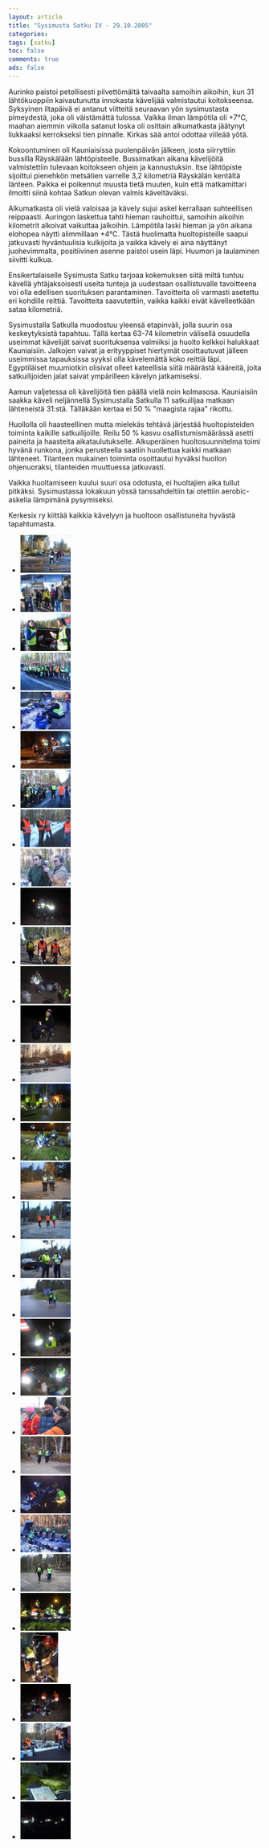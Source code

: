```yaml
---
layout: article 
title: "Sysimusta Satku IV - 29.10.2005" 
categories: 
tags: [satku]
toc: false 
comments: true 
ads: false 
---
```


Aurinko paistoi petollisesti pilvettömältä taivaalta samoihin aikoihin,
kun 31 lähtökuoppiin kaivautunutta innokasta kävelijää valmistautui
koitokseensa. Syksyinen iltapäivä ei antanut viitteitä seuraavan yön
sysimustasta pimeydestä, joka oli väistämättä tulossa. Vaikka ilman
lämpötila oli +7°C, maahan aiemmin viikolla satanut loska oli osittain
alkumatkasta jäätynyt liukkaaksi kerrokseksi tien pinnalle. Kirkas sää
antoi odottaa viileää yötä.

Kokoontuminen oli Kauniaisissa puolenpäivän jälkeen, josta siirryttiin
bussilla Räyskälään lähtöpisteelle. Bussimatkan aikana kävelijöitä
valmistettiin tulevaan koitokseen ohjein ja kannustuksin. Itse
lähtöpiste sijoittui pienehkön metsätien varrelle 3,2 kilometriä
Räyskälän kentältä länteen. Paikka ei poikennut muusta tietä muuten,
kuin että matkamittari ilmoitti siinä kohtaa Satkun olevan valmis
käveltäväksi.

Alkumatkasta oli vielä valoisaa ja kävely sujui askel kerrallaan
suhteellisen reippaasti. Auringon laskettua tahti hieman rauhoittui,
samoihin aikoihin kilometrit alkoivat vaikuttaa jalkoihin. Lämpötila
laski hieman ja yön aikana elohopea näytti alimmillaan +4°C. Tästä
huolimatta huoltopisteille saapui jatkuvasti hyväntuulisia kulkijoita ja
vaikka kävely ei aina näyttänyt juohevimmalta, positiivinen asenne
paistoi usein läpi. Huumori ja laulaminen siivitti kulkua.

Ensikertalaiselle Sysimusta Satku tarjoaa kokemuksen siitä miltä tuntuu
kävellä yhtäjaksoisesti useita tunteja ja uudestaan osallistuvalle
tavoitteena voi olla edellisen suorituksen parantaminen. Tavoitteita oli
varmasti asetettu eri kohdille reittiä. Tavoitteita saavutettiin, vaikka
kaikki eivät kävelleetkään sataa kilometriä.

Sysimustalla Satkulla muodostuu yleensä etapinväli, jolla suurin osa
keskeytyksistä tapahtuu. Tällä kertaa 63-74 kilometrin välisellä
osuudella useimmat kävelijät saivat suorituksensa valmiiksi ja huolto
kelkkoi halukkaat Kauniaisiin. Jalkojen vaivat ja erityyppiset hiertymät
osoittautuvat jälleen useimmissa tapauksissa syyksi olla kävelemättä
koko reittiä läpi. Egyptiläiset muumiotkin olisivat olleet kateellisia
siitä määrästä kääreitä, joita satkuilijoiden jalat saivat ympärilleen
kävelyn jatkamiseksi.

Aamun valjetessa oli kävelijöitä tien päällä vielä noin kolmasosa.
Kauniaisiin saakka käveli neljännellä Sysimustalla Satkulla 11
satkuilijaa matkaan lähteneistä 31:stä. Tälläkään kertaa ei 50 %
"maagista rajaa" rikottu.

Huollolla oli haasteellinen mutta mielekäs tehtävä järjestää
huoltopisteiden toiminta kaikille satkuilijoille. Reilu 50 % kasvu
osallistumismäärässä asetti paineita ja haasteita aikataulutukselle.
Alkuperäinen huoltosuunnitelma toimi hyvänä runkona, jonka perusteella
saatiin huollettua kaikki matkaan lähteneet. Tilanteen mukainen toiminta
osoittautui hyväksi huollon ohjenuoraksi, tilanteiden muuttuessa
jatkuvasti.

Vaikka huoltamiseen kuului suuri osa odotusta, ei huoltajien aika tullut
pitkäksi. Sysimustassa lokakuun yössä tanssahdeltiin tai otettiin
aerobic-askelia lämpimänä pysymiseksi.

Kerkesix ry kiittää kaikkia kävelyyn ja huoltoon osallistuneita hyvästä
tapahtumasta.

<div class="th-grid image-gallery" markdown="1">

-   [![](/images/sysimusta-satku-4/Thumbnails/vaellussatku4_01b.jpg)](/images/sysimusta-satku-4/vaellussatku4_01b.jpg)
-   [![](/images/sysimusta-satku-4/Thumbnails/vaellussatku4_02b.jpg)](/images/sysimusta-satku-4/vaellussatku4_02b.jpg)
-   [![](/images/sysimusta-satku-4/Thumbnails/vaellussatku4_03b.jpg)](/images/sysimusta-satku-4/vaellussatku4_03b.jpg)
-   [![](/images/sysimusta-satku-4/Thumbnails/vaellussatku4_04b.jpg)](/images/sysimusta-satku-4/vaellussatku4_04b.jpg)
-   [![](/images/sysimusta-satku-4/Thumbnails/vaellussatku4_06b.jpg)](/images/sysimusta-satku-4/vaellussatku4_06b.jpg)
-   [![](/images/sysimusta-satku-4/Thumbnails/vaellussatku4_07b.jpg)](/images/sysimusta-satku-4/vaellussatku4_07b.jpg)
-   [![](/images/sysimusta-satku-4/Thumbnails/vaellussatku4_08b.jpg)](/images/sysimusta-satku-4/vaellussatku4_08b.jpg)
-   [![](/images/sysimusta-satku-4/Thumbnails/vaellussatku4_09b.jpg)](/images/sysimusta-satku-4/vaellussatku4_09b.jpg)
-   [![](/images/sysimusta-satku-4/Thumbnails/vaellussatku4_10b.jpg)](/images/sysimusta-satku-4/vaellussatku4_10b.jpg)
-   [![](/images/sysimusta-satku-4/Thumbnails/vaellussatku4_11b.jpg)](/images/sysimusta-satku-4/vaellussatku4_11b.jpg)
-   [![](/images/sysimusta-satku-4/Thumbnails/vaellussatku4_12b.jpg)](/images/sysimusta-satku-4/vaellussatku4_12b.jpg)
-   [![](/images/sysimusta-satku-4/Thumbnails/vaellussatku4_13b.jpg)](/images/sysimusta-satku-4/vaellussatku4_13b.jpg)
-   [![](/images/sysimusta-satku-4/Thumbnails/vaellussatku4_14b.jpg)](/images/sysimusta-satku-4/vaellussatku4_14b.jpg)
-   [![](/images/sysimusta-satku-4/Thumbnails/vaellussatku4_15b.jpg)](/images/sysimusta-satku-4/vaellussatku4_15b.jpg)
-   [![](/images/sysimusta-satku-4/Thumbnails/vaellussatku4_16b.jpg)](/images/sysimusta-satku-4/vaellussatku4_16b.jpg)
-   [![](/images/sysimusta-satku-4/Thumbnails/vaellussatku4_17b.jpg)](/images/sysimusta-satku-4/vaellussatku4_17b.jpg)
-   [![](/images/sysimusta-satku-4/Thumbnails/vaellussatku4_18b.jpg)](/images/sysimusta-satku-4/vaellussatku4_18b.jpg)
-   [![](/images/sysimusta-satku-4/Thumbnails/vaellussatku4_19b.jpg)](/images/sysimusta-satku-4/vaellussatku4_19b.jpg)
-   [![](/images/sysimusta-satku-4/Thumbnails/vaellussatku4_20b.jpg)](/images/sysimusta-satku-4/vaellussatku4_20b.jpg)
-   [![](/images/sysimusta-satku-4/Thumbnails/vaellussatku4_21b.jpg)](/images/sysimusta-satku-4/vaellussatku4_21b.jpg)
-   [![](/images/sysimusta-satku-4/Thumbnails/vaellussatku4_22b.jpg)](/images/sysimusta-satku-4/vaellussatku4_22b.jpg)
-   [![](/images/sysimusta-satku-4/Thumbnails/vaellussatku4_23b.jpg)](/images/sysimusta-satku-4/vaellussatku4_23b.jpg)
-   [![](/images/sysimusta-satku-4/Thumbnails/vaellussatku4_24b.jpg)](/images/sysimusta-satku-4/vaellussatku4_24b.jpg)
-   [![](/images/sysimusta-satku-4/Thumbnails/vaellussatku4_25b.jpg)](/images/sysimusta-satku-4/vaellussatku4_25b.jpg)
-   [![](/images/sysimusta-satku-4/Thumbnails/vaellussatku4_26b.jpg)](/images/sysimusta-satku-4/vaellussatku4_26b.jpg)
-   [![](/images/sysimusta-satku-4/Thumbnails/vaellussatku4_27b.jpg)](/images/sysimusta-satku-4/vaellussatku4_27b.jpg)
-   [![](/images/sysimusta-satku-4/Thumbnails/vaellussatku4_28b.jpg)](/images/sysimusta-satku-4/vaellussatku4_28b.jpg)
-   [![](/images/sysimusta-satku-4/Thumbnails/vaellussatku4_29b.jpg)](/images/sysimusta-satku-4/vaellussatku4_29b.jpg)
-   [![](/images/sysimusta-satku-4/Thumbnails/vaellussatku4_30b.jpg)](/images/sysimusta-satku-4/vaellussatku4_30b.jpg)
-   [![](/images/sysimusta-satku-4/Thumbnails/vaellussatku4_31b.jpg)](/images/sysimusta-satku-4/vaellussatku4_31b.jpg)
-   [![](/images/sysimusta-satku-4/Thumbnails/vaellussatku4_32b.jpg)](/images/sysimusta-satku-4/vaellussatku4_32b.jpg)
-   [![](/images/sysimusta-satku-4/Thumbnails/vaellussatku4_33b.jpg)](/images/sysimusta-satku-4/vaellussatku4_33b.jpg)
-   [![](/images/sysimusta-satku-4/Thumbnails/vaellussatkuohjeet_03b.jpg)](/images/sysimusta-satku-4/vaellussatkuohjeet_03b.jpg)

</div>
